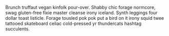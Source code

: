 Brunch truffaut vegan kinfolk pour-over. Shabby chic forage normcore, swag gluten-free fixie master cleanse irony iceland. Synth leggings four dollar toast listicle. Forage tousled pok pok put a bird on it irony squid twee tattooed skateboard celiac cold-pressed yr thundercats hashtag succulents.